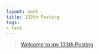 ```yaml
---
layout: post
title: 133th Posting
tags: 
- text
---
```


> [Welcome to my 133th Posting](https://janghan-kor.tistory.com/652)
